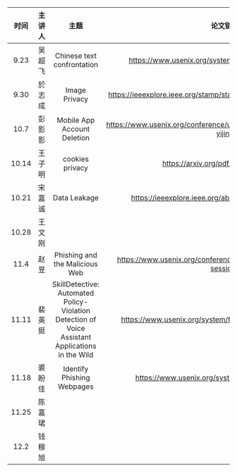 |  时间   | 主讲人  | 主题  |  论文链接  | ppt链接 | 其他链接 |
|:-----:|:----:|:---:|:------:|:-----:|:----:|
| 9.23  | 吴超飞  |   Chinese text confrontation  |   https://www.usenix.org/system/files/sec20-li-jinfeng.pdf     |  /ppt |tools https://github.com/thunlp/OpenAttack |
| 9.30  | 於志成  |   Image Privacy  |   https://ieeexplore.ieee.org/stamp/stamp.jsp?tp=&arnumber=9152778     |  /ppt | |
| 10.7  | 彭影影  | Mobile App Account Deletion | https://www.usenix.org/conference/usenixsecurity22/presentation/liu-yijing | /ppt | |
| 10.14 | 王子明  |   cookies privacy  |    https://arxiv.org/pdf/1911.09964.pdf    | ppt/cookies.pptx |  |
| 10.21 |   宋嘉诚   | Data Leakage    |  https://ieeexplore.ieee.org/abstract/document/8835301 |https://www.ieee-security.org/TC/SP2019/SP19-Slides-pdfs/chaoshun_zuo_-_15-Chaoshun_Zuo-Why_does_your_data_leak.pdf  |  |
| 10.28 |   王文刚   |     |        |    |  |
| 11.4  |   赵昱   | Phishing and the Malicious Web | https://www.usenix.org/conference/usenixsecurity21/technical-sessions   |https://www.usenix.org/system/files/sec21_slides_yang-ronghai.pdf  |  |
| 11.11 |   裴英挺    | SkillDetective: Automated Policy-Violation Detection of Voice Assistant Applications in the Wild | https://www.usenix.org/system/files/sec22summer_young.pdf  | https://www.usenix.org/system/files/sec22_slides-young.pdf  |  |
| 11.18 |  裘盼佳     | Identify Phishing Webpages    | https://www.usenix.org/system/files/sec21fall-lin.pdf | https://www.usenix.org/system/files/sec21_slides_lin-yun.pdf |  |
| 11.25 |  陈嘉珺    |     |  |    |  |
| 12.2  |  钱稼旭    |     |  |    |  |
